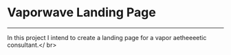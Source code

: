 # Vaporwave Landing Page
------------------------

In this project I intend to create a landing page for a vapor aetheeeetic consultant.</ br>
